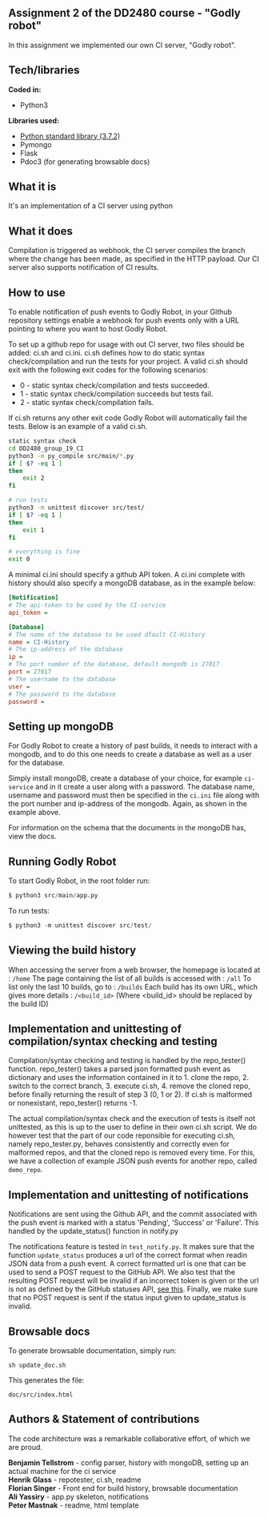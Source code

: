 ## Assignment 2 of the DD2480 course - "Godly robot"
In this assignment we implemented our own CI server, "Godly robot".

## Tech/libraries
<b>Coded in:</b>
- Python3

<b>Libraries used:</b>
- [Python standard library (3.7.2)](https://docs.python.org/3/library/)
- Pymongo
- Flask
- Pdoc3 (for generating browsable docs)

## What it is
It's an implementation of a CI server using python

## What it does
Compilation is triggered as webhook, the CI server compiles the branch where the change has been made, as specified in the HTTP payload. Our CI server also supports notification of CI results.

## How to use
To enable notification of push events to Godly Robot, in your Github repository settings enable
a webhook for push events only with a URL pointing to where you want to host Godly Robot.

To set up a github repo for usage with out CI server, two files should be added: ci.sh and ci.ini.
ci.sh defines how to do static syntax check/compilation and run the tests for your project. A valid
ci.sh should exit with the following exit codes for the following scenarios:

* 0 - static syntax check/compilation and tests succeeded.
* 1 - static syntax check/compilation succeeds but tests fail.
* 2 - static syntax check/compilation fails.

If ci.sh returns any other exit code Godly Robot will automatically fail the tests. Below is an example
of a valid ci.sh.

```bash
static syntax check
cd DD2480_group_19_CI
python3 -m py_compile src/main/*.py
if [ $? -eq 1 ]
then
	exit 2
fi

# run tests
python3 -m unittest discover src/test/
if [ $? -eq 1 ]
then
	exit 1
fi

# everything is fine
exit 0
```

A minimal ci.ini should specify a github API token. A ci.ini complete with history should also
specify a mongoDB database, as in the example below:

```ini
[Notification]
# The api-token to be used by the CI-service
api_token =

[Database]
# The name of the database to be used dfault CI-History
name = CI-History
# The ip-address of the database
ip =
# The port number of the database, default mongodb is 27017
port = 27017
# The username to the database
user =
# The password to the database
password =
```

## Setting up mongoDB
For Godly Robot to create a history of past builds, it needs to
interact with a mongodb, and to do this one needs to create a database
as well as a user for the database.

Simply install mongoDB, create a database of your choice, for example
`ci-service` and in it create a user along with a password. The
database name, username and password must then be specified in the
`ci.ini` file along with the port number and ip-address of the
mongodb. Again, as shown in the example above.

For information on the schema that the documents in the mongoDB has,
view the docs.

## Running Godly Robot
To start Godly Robot, in the root folder run:
```Python
$ python3 src/main/app.py
```

To run tests:
```Python
$ python3 -m unittest discover src/test/
```

## Viewing the build history
When accessing the server from a web browser, the homepage is located at :
`/home`
The page containing the list of all builds is accessed with :
`/all`
To list only the last 10 builds, go to :
`/builds`
Each build has its own URL, which gives more details :
`/<build_id>` (Where <build_id> should be replaced by the build ID)


## Implementation and unittesting of compilation/syntax checking and testing
Compilation/syntax checking and testing is handled by the repo_tester() function. repo_tester()
takes a parsed json formatted push event as dictionary and uses the information contained in it
to 1. clone the repo, 2. switch to the correct branch, 3. execute ci.sh, 4. remove the cloned repo, 
before finally returning the result of step 3 (0, 1 or 2). If ci.sh is malformed or nonexistant,
repo_tester() returns -1.

The actual compilation/syntax check and the execution of tests is itself not unittested, as this
is up to the user to define in their own ci.sh script. We do however test that the part of our code
reponsible for executing ci.sh, namely repo_tester.py, behaves consistently and correctly even for
malformed repos, and that the cloned repo is removed every time. For this, we have a collection of
example JSON push events for another repo, called `demo_repo`.

## Implementation and unittesting of notifications
Notifications are sent using the Github API, and the commit associated with the push event is marked
with a status 'Pending', 'Success' or 'Failure'. This handled by the update_status() function in notify.py

The notifications feature is tested in `test_notify.py`. It makes sure that the function `update_status`
produces a url of the correct format when readin JSON data from a push event. A correct formatted url is one
that can be used to send a POST request to the GitHub API. We also test that the resulting POST request will
be invalid if an incorrect token is given or the url is not as defined by the GitHub statuses API, [see this](https://developer.github.com/v3/repos/statuses/). Finally, we make sure that no POST request is sent if the
status input given to update_status is invalid.

## Browsable docs
To generate browsable documentation, simply run:
```
sh update_doc.sh
```
This generates the file:
```
doc/src/index.html
```

## Authors & Statement of contributions
The code architecture was a remarkable collaborative effort, of which we are proud.

**Benjamin Tellstrom** - config parser, history with mongoDB, setting up an actual machine for the ci service  
**Henrik Glass** - repotester, ci.sh, readme  
**Florian Singer** - Front end for build history, browsable documentation  
**Ali Yassiry** - app.py skeleton, notifications  
**Peter Mastnak** - readme, html template  
